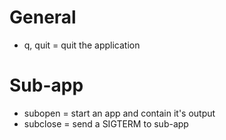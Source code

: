 # General

- q, quit = quit the application

# Sub-app

- subopen = start an app and contain it's output
- subclose = send a SIGTERM to sub-app

